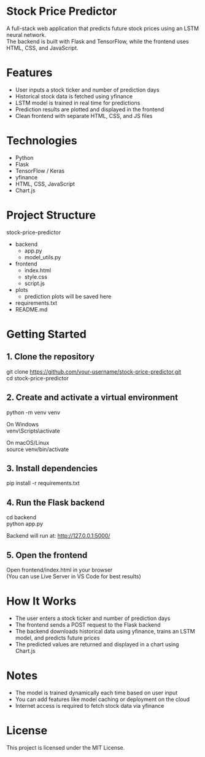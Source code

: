 # Stock Price Predictor

A full-stack web application that predicts future stock prices using an LSTM neural network.  
The backend is built with Flask and TensorFlow, while the frontend uses HTML, CSS, and JavaScript.

# Features

- User inputs a stock ticker and number of prediction days  
- Historical stock data is fetched using yfinance  
- LSTM model is trained in real time for predictions  
- Prediction results are plotted and displayed in the frontend  
- Clean frontend with separate HTML, CSS, and JS files

# Technologies

- Python  
- Flask  
- TensorFlow / Keras  
- yfinance  
- HTML, CSS, JavaScript  
- Chart.js

# Project Structure

stock-price-predictor  
- backend  
  - app.py  
  - model_utils.py  
- frontend  
  - index.html  
  - style.css  
  - script.js  
- plots  
  - prediction plots will be saved here  
- requirements.txt  
- README.md

# Getting Started

## 1. Clone the repository

git clone https://github.com/your-username/stock-price-predictor.git  
cd stock-price-predictor

## 2. Create and activate a virtual environment

python -m venv venv

On Windows  
venv\Scripts\activate

On macOS/Linux  
source venv/bin/activate

## 3. Install dependencies

pip install -r requirements.txt

## 4. Run the Flask backend

cd backend  
python app.py

Backend will run at: http://127.0.0.1:5000/

## 5. Open the frontend

Open frontend/index.html in your browser  
(You can use Live Server in VS Code for best results)

# How It Works

- The user enters a stock ticker and number of prediction days  
- The frontend sends a POST request to the Flask backend  
- The backend downloads historical data using yfinance, trains an LSTM model, and predicts future prices  
- The predicted values are returned and displayed in a chart using Chart.js

# Notes

- The model is trained dynamically each time based on user input  
- You can add features like model caching or deployment on the cloud  
- Internet access is required to fetch stock data via yfinance

# License

This project is licensed under the MIT License.
